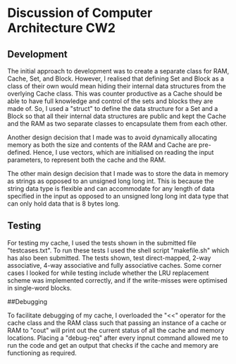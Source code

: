 # Discussion of Computer Architecture CW2

## Development 

The initial approach to development was to create a separate class for RAM, Cache, Set, and Block. However, I realised that defining Set and Block as a class of their own would mean hiding their internal data structures from the overlying Cache class. This was counter productive as a Cache should be able to have full knowledge and control of the sets and blocks they are made of. So, I used a "struct" to define the data structure for a Set and a Block so that all their internal data structures are public and kept the Cache and the RAM as two separate classes to encapsulate them from each other. 

Another design decision that I made was to avoid dynamically allocating memory as both the size and contents of the RAM and Cache are pre-defined. Hence, I use vectors, which are initialised on reading the input parameters, to represent both the cache and the RAM.

The other main design decision that I made was to store the data in memory as strings as opposed to an unsigned long long int. This is because the string data type is flexible and can accommodate for any length of data specified in the input as opposed to an unsigned long long int data type that can only hold data that is 8 bytes long. 

## Testing
 
For testing my cache, I used the tests shown in the submitted file "testcases.txt". To run these tests I used the shell script "makefile.sh" which has also been submitted. The tests shown, test direct-mapped, 2-way associative, 4-way associative and fully associative caches. Some corner cases I looked for while testing include whether the LRU replacement scheme was implemented correctly, and if the write-misses were optimised in single-word blocks. 

##Debugging

To facilitate debugging of my cache, I overloaded the "<<" operator for the cache class and the RAM class such that passing an instance of a cache or RAM to "cout" will print out the current status of all the cache and memory locations. Placing a "debug-req" after every inpnut command allowed me to run the code and get an output that checks if the cache and memory are functioning as required.  
   




  
